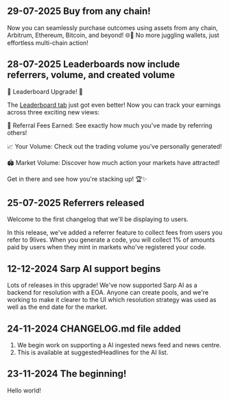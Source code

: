 
## 29-07-2025 Buy from any chain!

Now you can seamlessly purchase outcomes using assets from any chain, Arbitrum, Ethereum,
Bitcoin, and beyond! 🌐💸 No more juggling wallets, just effortless multi-chain action!

## 28-07-2025 Leaderboards now include referrers, volume, and created volume

🚀 Leaderboard Upgrade! 🎉

The [Leaderboard tab](https://9lives.so/leaderboard) just got even better! Now you can
track your earnings across three exciting new views:

💸 Referral Fees Earned: See exactly how much you've made by referring others!

📈 Your Volume: Check out the trading volume you've personally generated!

🏟️ Market Volume: Discover how much action your markets have attracted!

Get in there and see how you're stacking up! 🏆✨

## 25-07-2025 Referrers released

Welcome to the first changelog that we'll be displaying to users.

In this release, we've added a referrer feature to collect fees from users you refer to
9lives. When you generate a code, you will collect 1% of amounts paid by users when they
mint in markets who've registered your code.

## 12-12-2024 Sarp AI support begins

Lots of releases in this upgrade! We've now supported Sarp AI as a backend for resolution
with a EOA. Anyone can create pools, and we're working to make it clearer to the UI which
resolution strategy was used as well as the end date for the market.

## 24-11-2024 CHANGELOG.md file added

1. We begin work on supporting a AI ingested news feed and news centre.
2. This is available at suggestedHeadlines for the AI list.

## 23-11-2024 The beginning!

Hello world!
